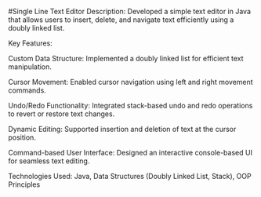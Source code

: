 #Single Line Text Editor
Description:
Developed a simple text editor in Java that allows users to insert, delete, and navigate text efficiently using a doubly linked list.

Key Features:

Custom Data Structure: Implemented a doubly linked list for efficient text manipulation.

Cursor Movement: Enabled cursor navigation using left and right movement commands.

Undo/Redo Functionality: Integrated stack-based undo and redo operations to revert or restore text changes.

Dynamic Editing: Supported insertion and deletion of text at the cursor position.

Command-based User Interface: Designed an interactive console-based UI for seamless text editing.

Technologies Used: Java, Data Structures (Doubly Linked List, Stack), OOP Principles
